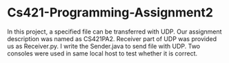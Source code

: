 # Cs421-Programming-Assignment2
In this project, a specified file can be transferred with UDP. Our assignment description was named as CS421PA2. Receiver part of UDP was provided us as Receiver.py. I write the Sender.java to send file with UDP. Two consoles were used in same local host to test whether it is correct.  
